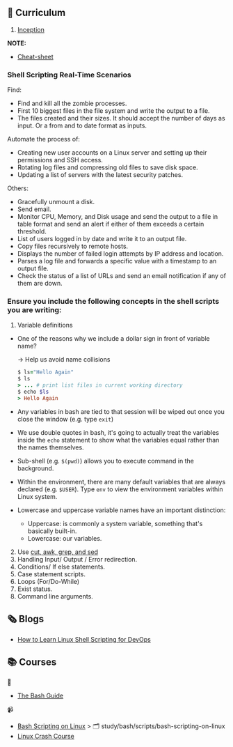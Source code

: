 ## 📄 Curriculum

1. [Inception](docs/1-inception.md)

**NOTE:**

- [Cheat-sheet](./misc/cheat-sheet.md)

### Shell Scripting Real-Time Scenarios

Find:

- Find and kill all the zombie processes.
- First 10 biggest files in the file system and write the output to a file.
- The files created and their sizes. It should accept the number of days as input. Or a from and to date format as inputs.

Automate the process of:

- Creating new user accounts on a Linux server and setting up their permissions and SSH access.
- Rotating log files and compressing old files to save disk space.
- Updating a list of servers with the latest security patches.

Others:

- Gracefully unmount a disk.
- Send email.
- Monitor CPU, Memory, and Disk usage and send the output to a file in table format and send an alert if either of them exceeds a certain threshold.
- List of users logged in by date and write it to an output file.
- Copy files recursively to remote hosts.
- Displays the number of failed login attempts by IP address and location.
- Parses a log file and forwards a specific value with a timestamp to an output file.
- Check the status of a list of URLs and send an email notification if any of them are down.

### Ensure you include the following concepts in the shell scripts you are writing:

1. Variable definitions

- One of the reasons why we include a dollar sign in front of variable name?

  -> Help us avoid name collisions

  ```ruby
  $ ls="Hello Again"
  $ ls
  > ... # print list files in current working directory
  $ echo $ls
  > Hello Again
  ```

- Any variables in bash are tied to that session will be wiped out once you close the window (e.g. type `exit`)
- We use double quotes in bash, it's going to actually treat the variables inside the `echo` statement to show what the variables equal rather than the names themselves.
- Sub-shell (e.g. `$(pwd)`) allows you to execute command in the background.
- Within the environment, there are many default variables that are always declared (e.g. `$USER`). Type `env` to view the environment variables within Linux system.
- Lowercase and uppercase variable names have an important distinction:
  - Uppercase: is commonly a system variable, something that's basically built-in.
  - Lowercase: our variables.

2. Use [cut, awk, grep, and sed](https://blog.knoldus.com/play-with-text-in-linux-grep-cut-awk-sed/)
3. Handling Input/ Output / Error redirection.
4. Conditions/ If else statements.
5. Case statement scripts.
6. Loops (For/Do-While)
7. Exist status.
8. Command line arguments.

## 🗞️ Blogs

- [How to Learn Linux Shell Scripting for DevOps](https://devopscube.com/linux-shell-scripting-for-devops/)

## 📚 Courses

📑

- [The Bash Guide](https://guide.bash.academy/)

📹

- [Bash Scripting on Linux](https://www.youtube.com/playlist?list=PLT98CRl2KxKGj-VKtApD8-zCqSaN2mD4w) > 🗂️ study/bash/scripts/bash-scripting-on-linux
- [Linux Crash Course](https://www.youtube.com/playlist?list=PLT98CRl2KxKHKd_tH3ssq0HPrThx2hESW)
